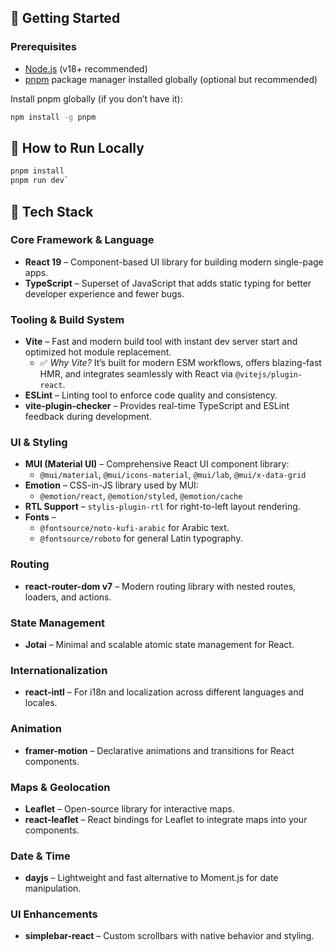 ## 🚀 Getting Started

### Prerequisites

- [Node.js](https://nodejs.org/) (v18+ recommended)
- [pnpm](https://pnpm.io/) package manager installed globally (optional but recommended)

Install pnpm globally (if you don’t have it):

```bash
npm install -g pnpm
```

## 🚀 How to Run Locally

```bash
pnpm install
pnpm run dev`
```

## 🧱 Tech Stack

### Core Framework & Language

- **React 19** – Component-based UI library for building modern single-page apps.
- **TypeScript** – Superset of JavaScript that adds static typing for better developer experience and fewer bugs.

### Tooling & Build System

- **Vite** – Fast and modern build tool with instant dev server start and optimized hot module replacement.
  - ✅ _Why Vite?_ It’s built for modern ESM workflows, offers blazing-fast HMR, and integrates seamlessly with React via `@vitejs/plugin-react`.
- **ESLint** – Linting tool to enforce code quality and consistency.
- **vite-plugin-checker** – Provides real-time TypeScript and ESLint feedback during development.

### UI & Styling

- **MUI (Material UI)** – Comprehensive React UI component library:
  - `@mui/material`, `@mui/icons-material`, `@mui/lab`, `@mui/x-data-grid`
- **Emotion** – CSS-in-JS library used by MUI:
  - `@emotion/react`, `@emotion/styled`, `@emotion/cache`
- **RTL Support** – `stylis-plugin-rtl` for right-to-left layout rendering.
- **Fonts** –
  - `@fontsource/noto-kufi-arabic` for Arabic text.
  - `@fontsource/roboto` for general Latin typography.

### Routing

- **react-router-dom v7** – Modern routing library with nested routes, loaders, and actions.

### State Management

- **Jotai** – Minimal and scalable atomic state management for React.

### Internationalization

- **react-intl** – For i18n and localization across different languages and locales.

### Animation

- **framer-motion** – Declarative animations and transitions for React components.

### Maps & Geolocation

- **Leaflet** – Open-source library for interactive maps.
- **react-leaflet** – React bindings for Leaflet to integrate maps into your components.

### Date & Time

- **dayjs** – Lightweight and fast alternative to Moment.js for date manipulation.

### UI Enhancements

- **simplebar-react** – Custom scrollbars with native behavior and styling.
